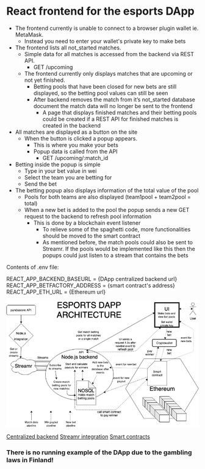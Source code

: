# React frontend for the esports DApp
* The frontend currently is unable to connect to a browser plugin wallet ie. MetaMask. 
    * Instead you need to enter your wallet's private key to make bets
* The frontend lists all not_started matches.
    * Simple data for all matches is accessed from the backend via REST API.
        * GET /upcoming
    * The frontend currently only displays matches that are upcoming or not yet finished.
        * Betting pools that have been closed for new bets are still displayed, so the betting pool values can still be seen
        * After backend removes the match from it’s not_started database document the match data will no longer be sent to the frontend
            * A page that displays finished matches and their betting pools could be created if a REST API for finished matches is created in the backend
* All matches are displayed as a button on the site
    * When the button is clicked a popup appears.
        * This is where you make your bets
        * Popup data is called from the API
            * GET /upcoming/:match_id
* Betting inside the popup is simple
    * Type in your bet value in wei
    * Select the team you are betting for
    * Send the bet
* The betting popup also displays information of the total value of the pool
    * Pools for both teams are also displayed (team1pool + team2pool = total)
    * When a new bet is added to the pool the popup sends a new GET request to the backend to refresh pool information
        * This is done by a blockchain event listener
            * To relieve some of the spaghetti code, more functionalities should be moved to the smart contract
            * As mentioned before, the match pools could also be sent to Streamr. If the pools would be implemented like this then the popups could just listen to a stream that contains the bets


Contents of .env file:

REACT_APP_BACKEND_BASEURL = {DApp centralized backend url}
REACT_APP_BETFACTORY_ADDRESS = {smart contract's address}
REACT_APP_ETH_URL = {Ethereum url}

![DApp architecture](./docs/esports_frontend.png)

[Centralized backend]()
[Streamr integration]()
[Smart contracts]()

### There is no running example of the DApp due to the gambling laws in Finland!
